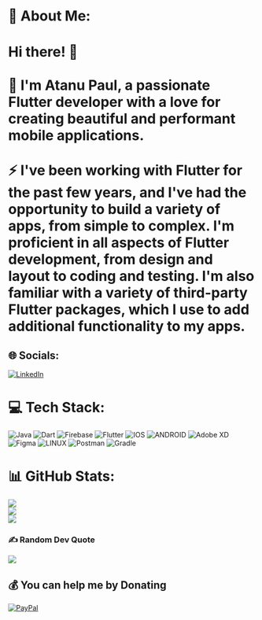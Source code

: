 # 💫 About Me:
# Hi there! 👋<br><br>💬 I'm Atanu Paul, a passionate Flutter developer with a love for creating beautiful and performant mobile applications.<br><br>⚡ I've been working with Flutter for the past few years, and I've had the opportunity to build a variety of apps, from simple to complex. I'm proficient in all aspects of Flutter development, from design and layout to coding and testing. I'm also familiar with a variety of third-party Flutter packages, which I use to add additional functionality to my apps.


## 🌐 Socials:
[![LinkedIn](https://img.shields.io/badge/LinkedIn-%230077B5.svg?logo=linkedin&logoColor=white)](https://linkedin.com/in/atanu-paul-5b3002189) 

# 💻 Tech Stack:
![Java](https://img.shields.io/badge/java-%23ED8B00.svg?style=flat&logo=java&logoColor=white) ![Dart](https://img.shields.io/badge/dart-%230175C2.svg?style=flat&logo=dart&logoColor=white) ![Firebase](https://img.shields.io/badge/firebase-%23039BE5.svg?style=flat&logo=firebase) ![Flutter](https://img.shields.io/badge/Flutter-%2302569B.svg?style=flat&logo=Flutter&logoColor=white) ![IOS](https://img.shields.io/badge/IOS-%2320232a.svg?style=flat&logo=apple&logoColor=white) ![ANDROID](https://img.shields.io/badge/android-%2320232a.svg?style=flat&logo=android&logoColor=%a4c639) ![Adobe XD](https://img.shields.io/badge/Adobe%20XD-470137?style=flat&logo=Adobe%20XD&logoColor=#FF61F6) 	![Figma](https://img.shields.io/badge/figma-%23F24E1E.svg?style=flat&logo=figma&logoColor=white) ![LINUX](https://img.shields.io/badge/Linux-FCC624?style=flat&logo=linux&logoColor=black) ![Postman](https://img.shields.io/badge/Postman-FF6C37?style=flat&logo=postman&logoColor=white) ![Gradle](https://img.shields.io/badge/Gradle-02303A.svg?style=flat&logo=Gradle&logoColor=white)
# 📊 GitHub Stats:
![](https://github-readme-stats.vercel.app/api?username=LastDev-coder&theme=dark&hide_border=false&include_all_commits=true&count_private=true)<br/>
![](https://github-readme-streak-stats.herokuapp.com/?user=LastDev-coder&theme=dark&hide_border=false)<br/>
![](https://github-readme-stats.vercel.app/api/top-langs/?username=LastDev-coder&theme=dark&hide_border=false&include_all_commits=true&count_private=true&layout=compact)

### ✍️ Random Dev Quote
![](https://quotes-github-readme.vercel.app/api?type=horizontal&theme=dark)

  ## 💰 You can help me by Donating
  [![PayPal](https://img.shields.io/badge/PayPal-00457C?style=for-the-badge&logo=paypal&logoColor=white)](https://paypal.me/iamatanupaul) 

  
<!-- Proudly created with GPRM ( https://gprm.itsvg.in ) -->
